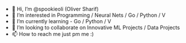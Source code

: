 - 👋 Hi, I’m @spookieoli (Oliver Sharif)
- 👀 I’m interested in Programming / Neural Nets / Go / Python / V
- 🌱 I’m currently learning - Go / Python / V
- 💞️ I’m looking to collaborate on Innovative ML Projects / Data Projects
- 📫 How to reach me just pm me :)

<!---
spookieoli/spookieoli is a ✨ special ✨ repository because its `README.md` (this file) appears on your GitHub profile.
You can click the Preview link to take a look at your changes.
--->
